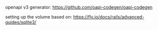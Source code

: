 

openapi v3 generator: https://github.com/oapi-codegen/oapi-codegen

setting up the volume based on:
https://fly.io/docs/rails/advanced-guides/sqlite3/
